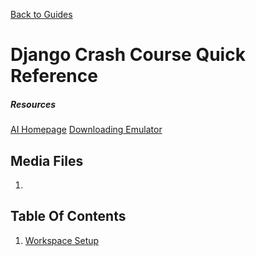 [Back to Guides](../README.md)
# Django Crash Course Quick Reference

##### Resources
[AI Homepage](http://appinventor.mit.edu/explore/)
[Downloading Emulator](http://appinventor.mit.edu/explore/ai2/setup-emulator.html)  

## Media Files

1. 

## Table Of Contents

1. [Workspace Setup](#workspace-setup)
